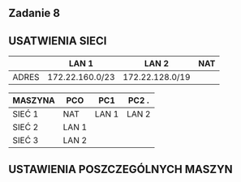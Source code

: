 Zadanie 8 
-------------------

USATWIENIA SIECI
------------

|       | LAN 1         | LAN 2          | NAT |
| ----- |---------------| ---------------| -   |
| ADRES |172.22.160.0/23| 172.22.128.0/19|     |


| MASZYNA | PCO   | PC1  | PC2 .  
| --------|-------|------| ------|  
| SIEĆ 1  | NAT   | LAN 1| LAN 2 |    
| SIEĆ 2  | LAN 1 |      |       |
| SIEĆ 3  | LAN 2 |      |       |

USTAWIENIA POSZCZEGÓLNYCH MASZYN 
-----------


